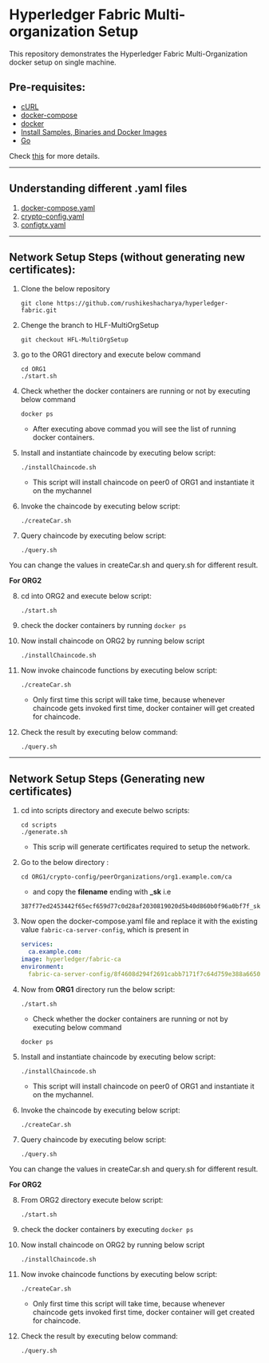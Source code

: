 # Hyperledger Fabric Multi-organization Setup

This repository demonstrates the Hyperledger Fabric Multi-Organization docker setup on single machine.

## Pre-requisites:
* [cURL](https://curl.haxx.se/download.html)
* [docker-compose](https://docs.docker.com/compose/install/)
* [docker](https://docs.docker.com/v17.09/engine/installation/linux/docker-ce/ubuntu/)
* [Install Samples, Binaries and Docker Images](https://hyperledger-fabric.readthedocs.io/en/release-1.4/install.html)
* [Go](https://www.digitalocean.com/community/tutorials/how-to-install-go-on-ubuntu-18-04)

Check [this](https://hyperledger-fabric.readthedocs.io/en/release-1.4/getting_started.html) for more details.
___
## Understanding different **.yaml** files
1. [docker-compose.yaml](docs/docker-compose.README.md)
2. [crypto-config.yaml](docs/crypto-config.README.md)
3. [configtx.yaml](docs/configtx.README.md)

___

## Network Setup Steps (without generating new certificates):

1. Clone the below repository
    ``` shell
    git clone https://github.com/rushikeshacharya/hyperledger-fabric.git
    ```

2. Chenge the branch to HLF-MultiOrgSetup
    ```shell
    git checkout HFL-MultiOrgSetup
    ```
3. go to the ORG1 directory and execute below command
    ```shell 
    cd ORG1
    ./start.sh
    ```
4.  Check whether the docker containers are running or not by executing below command
    ```shell
    docker ps
    ```
    * After executing above commad you will see the list of running docker containers.

5. Install and instantiate chaincode by executing below script:
    ```shell
    ./installChaincode.sh
    ```
    * This script will install chaincode on peer0 of ORG1 and instantiate it on the mychannel

6. Invoke the chaincode by executing below script:
    ```shell
    ./createCar.sh
    ```
7. Query chaincode by executing below script:
    ```shell
    ./query.sh
    ```

You can change the values in createCar.sh and query.sh for different result.

**For ORG2**

8. cd into ORG2 and execute below script:
    ```shell
    ./start.sh
    ```
9. check the docker containers by running `` docker ps ``

10. Now install chaincode on ORG2 by running below script
    ```shell
    ./installChaincode.sh
    ```
11. Now invoke chaincode functions by executing below script:
    ```shell 
    ./createCar.sh
    ```
    * Only first time this script will take time, because whenever chaincode gets invoked first time, docker container will get created for chaincode.

12. Check the result by executing below command:
    ```shell
    ./query.sh
    ```     
___

## Network Setup Steps (Generating new certificates)

1. cd into scripts directory and execute belwo scripts:
    ```shell
    cd scripts
    ./generate.sh
    ```
   * This scrip will generate certificates required to setup the network.

2. Go to the below directory : 
    ```shell
    cd ORG1/crypto-config/peerOrganizations/org1.example.com/ca
    ```
    * and copy the **filename** ending with **_sk** i.e 
    ```
    387f77ed2453442f65ecf659d77c0d28af2030819020d5b40d860b0f96a0bf7f_sk
    ```

3. Now open the docker-compose.yaml file and replace it with the existing value `fabric-ca-server-config`, which is present in 
    ```yaml
    services:
      ca.example.com:
    image: hyperledger/fabric-ca
    environment:
      fabric-ca-server-config/8f4608d294f2691cabb7171f7c64d759e388a66500b2dc06598d26f21720573a_sk
    ```
4. Now from **ORG1** directory run the below script:
    ```
    ./start.sh
    ```
    * Check whether the docker containers are running or not by executing below command
    ```shell
    docker ps
    ```
5. Install and instantiate chaincode by executing below script:
    ```shell
    ./installChaincode.sh
    ```
    * This script will install chaincode on peer0 of ORG1 and instantiate it on the mychannel.

6. Invoke the chaincode by executing below script:
    ```shell
    ./createCar.sh
    ```
7. Query chaincode by executing below script:
    ```shell
    ./query.sh
    ```

You can change the values in createCar.sh and query.sh for different result.

**For ORG2**

8. From ORG2 directory execute below script:
    ```shell
    ./start.sh
    ```
9. check the docker containers by executing `` docker ps ``

10. Now install chaincode on ORG2 by running below script
    ```shell
    ./installChaincode.sh
    ```
11. Now invoke chaincode functions by executing below script:
    ```shell 
    ./createCar.sh
    ```
    * Only first time this script will take time, because whenever chaincode gets invoked first time, docker container will get created for chaincode.

12. Check the result by executing below command:
    ```shell
    ./query.sh
    ```     
